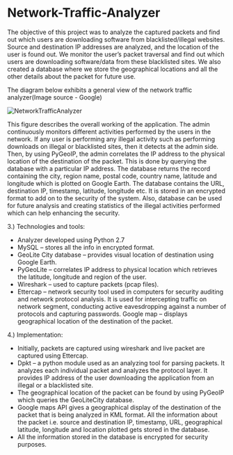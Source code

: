 # Network-Traffic-Analyzer
The objective of this project was to analyze the captured packets and find out which users are downloading software from blacklisted/illegal websites. Source and destination IP addresses are analyzed, and the location of the user is found out. We monitor the user’s packet traversal and find out which users are downloading software/data from these blacklisted sites. We also created a database where we store the geographical locations and all the other details about the packet for future use.

The diagram below exhibits a general view of the network traffic analyzer(Image source - Google)

![NetworkTrafficAnalyzer](https://user-images.githubusercontent.com/22990797/124121209-7700fd80-da29-11eb-973a-2bc29969715b.PNG)

This figure describes the overall working of the application.
The admin continuously monitors different activities performed by the users in the network. If any user is performing any illegal activity such as performing downloads on illegal or blacklisted sites, then it detects at the admin side. Then, by using PyGeoIP, the admin correlates the IP address to the physical location of the destination of the packet. This is done by querying the database with a particular IP address. The database returns the record containing the city, region name, postal code, country name, latitude and longitude which is plotted on Google Earth.
The database contains the URL, destination IP, timestamp, latitude, longitude etc. It is stored in an encrypted format to add on to the security of the system. Also, database can be used for future analysis and creating statistics of the illegal activities performed which can help enhancing the security.

3.) Technologies and tools:
- Analyzer developed using Python 2.7
- MySQL – stores all the info in encrypted format.
- GeoLite City database – provides visual location of destination using Google Earth. 
- PyGeoLite – correlates IP address to physical location which retrieves the latitude, longitude and region of the user.
- Wireshark – used to capture packets (pcap files).
- Ettercap – network security tool used in computers for security auditing and network protocol analysis. It is used for intercepting traffic on network segment, conducting active eavesdropping against a number of protocols and capturing passwords.
Google map – displays geographical location of the destination of the packet.

4.) Implementation:
- Initially, packets are captured using wireshark and live packet are captured using Ettercap.
- Dpkt – a python module used as an analyzing tool for parsing packets. It analyzes each individual packet and analyzes the protocol layer. It provides IP address of the user downloading the application from an illegal or a blacklisted site. 
- The geographical location of the packet can be found by using PyGeoIP which queries the GeoLiteCity database.
- Google maps API gives a geographical display of the destination of the packet that is being analyzed in KML format. All the information about the packet i.e. source and destination IP, timestamp, URL, geographical latitude, longitude and location plotted gets stored in the database.
- All the information stored in the database is encrypted for security purposes.
